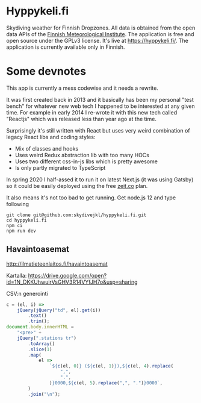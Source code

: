# Hyppykeli.fi

Skydiving weather for Finnish Dropzones. All data is obtained from the open data APIs of the [Finnish Meteorological Institute][fmi].
The application is free and open source under the GPLv3 license. It's live at https://hyppykeli.fi/. The application is currently available only in Finnish.

[fmi]: http://en.ilmatieteenlaitos.fi/

# Some devnotes

This app is currently a mess codewise and it needs a rewrite.

It was first created back in 2013 and it basically has been my personal "test
bench" for whatever new web tech I happened to be interested at any given
time. For example in early 2014 I re-wrote it with this new tech called
"Reactjs" which was released less than year ago at the time.

Surprisingly it's still written with React but uses very weird combination of
legacy React libs and coding styles:

-   Mix of classes and hooks
-   Uses weird Redux abstraction lib with too many HOCs
-   Uses two different css-in-js libs which is pretty awesome
-   Is only partly migrated to TypeScript

In spring 2020 I half-assed it to run it on latest Next.js (it was using
Gatsby) so it could be easily deployed using the free [zeit.co] plan.

It also means it's not too bad to get running. Get node.js 12 and type
following

    git clone git@github.com:skydivejkl/hyppykeli.fi.git
    cd hyppykeli.fi
    npm ci
    npm run dev

[zeit.co]: https://zeit.co/

## Havaintoasemat

<http://ilmatieteenlaitos.fi/havaintoasemat>

Kartalla: <https://drive.google.com/open?id=1N_DKKUhwuirVsGHV3R14VYfJH7o&usp=sharing>

CSV:n generointi

```js
c = (el, i) =>
    jQuery(jQuery("td", el).get(i))
        .text()
        .trim();
document.body.innerHTML =
    "<pre>" +
    jQuery(".stations tr")
        .toArray()
        .slice(1)
        .map(
            el =>
                `${c(el, 0)} (${c(el, 1)}),${c(el, 4).replace(
                    ",",
                    ".",
                )}0000,${c(el, 5).replace(",", ".")}0000`,
        )
        .join("\n");
```

